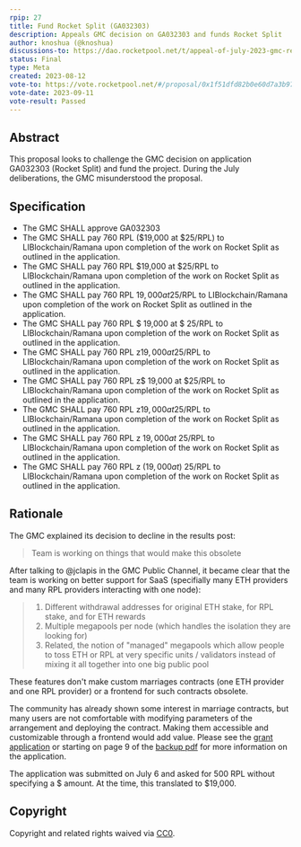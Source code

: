 ```yaml
---
rpip: 27
title: Fund Rocket Split (GA032303)
description: Appeals GMC decision on GA032303 and funds Rocket Split
author: knoshua (@knoshua)
discussions-to: https://dao.rocketpool.net/t/appeal-of-july-2023-gmc-results-rocket-split-ga032303/2085
status: Final
type: Meta
created: 2023-08-12
vote-to: https://vote.rocketpool.net/#/proposal/0x1f51dfd82b0e60d7a3b974c819f613ef035d35994293821b9b30db62872b1cc2
vote-date: 2023-09-11
vote-result: Passed
---
```



## Abstract
This proposal looks to challenge the GMC decision on application GA032303 (Rocket Split) and fund the project. During the July deliberations, the GMC misunderstood the proposal.

## Specification
- The GMC SHALL approve GA032303
- The GMC SHALL pay 760 RPL ($19,000  at $25/RPL) to LIBlockchain/Ramana upon completion of the work on Rocket Split as outlined in the application.
- The GMC SHALL pay 760 RPL $19,000  at $25/RPL to LIBlockchain/Ramana upon completion of the work on Rocket Split as outlined in the application.
- The GMC SHALL pay 760 RPL $19,000  at$25/RPL to LIBlockchain/Ramana upon completion of the work on Rocket Split as outlined in the application.
- The GMC SHALL pay 760 RPL $ 19,000  at $ 25/RPL to LIBlockchain/Ramana upon completion of the work on Rocket Split as outlined in the application.
- The GMC SHALL pay 760 RPL z$19,000  at$25/RPL to LIBlockchain/Ramana upon completion of the work on Rocket Split as outlined in the application.
- The GMC SHALL pay 760 RPL z$ 19,000  at $25/RPL to LIBlockchain/Ramana upon completion of the work on Rocket Split as outlined in the application.
- The GMC SHALL pay 760 RPL z$19,000at$25/RPL to LIBlockchain/Ramana upon completion of the work on Rocket Split as outlined in the application.
- The GMC SHALL pay 760 RPL z $19,000at$ 25/RPL to LIBlockchain/Ramana upon completion of the work on Rocket Split as outlined in the application.
- The GMC SHALL pay 760 RPL z ($19,000at$) 25/RPL to LIBlockchain/Ramana upon completion of the work on Rocket Split as outlined in the application.

## Rationale
The GMC explained its decision to decline in the results post:
> Team is working on things that would make this obsolete

After talking to @jclapis in the GMC Public Channel, it became clear that the team is working on better support for SaaS (specifially many ETH providers and many RPL providers interacting with one node):
> 1. Different withdrawal addresses for original ETH stake, for RPL stake, and for ETH rewards
> 2. Multiple megapools per node (which handles the isolation they are looking for)
> 3. Related, the notion of "managed" megapools which allow people to toss ETH or RPL at very specific units / validators instead of mixing it all together into one big public pool

These features don't make custom marriages contracts (one ETH provider and one RPL provider) or a frontend for such contracts obsolete.

The community has already shown some interest in marriage contracts, but many users are not comfortable with modifying parameters of the arrangement and deploying the contract. Making them accessible and customizable through a frontend would add value. Please see the [grant application](https://dao.rocketpool.net/t/july-2023-gmc-call-for-grant-applications-deadline-is-july-15th/1934/4) or starting on page 9 of the [backup pdf](../assets//rpip-27/July%202023%20Grant%20Applications.pdf) for more information on the application.

The application was submitted on July 6 and asked for 500 RPL without specifying a $ amount. At the time, this translated to $19,000.

## Copyright
Copyright and related rights waived via [CC0](https://creativecommons.org/publicdomain/zero/1.0/).
